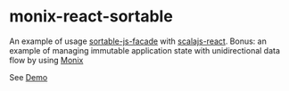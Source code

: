 # monix-react-sortable

An example of usage [sortable-js-facade](https://github.com/Kremlianski/sortable-js-facade) with [scalajs-react](https://github.com/japgolly/scalajs-react).
Bonus: an example of managing immutable application state with unidirectional data flow by using [Monix](https://github.com/monix/monix)

See [Demo](http://projects.scalapro.net/monix-react-sortable/)

